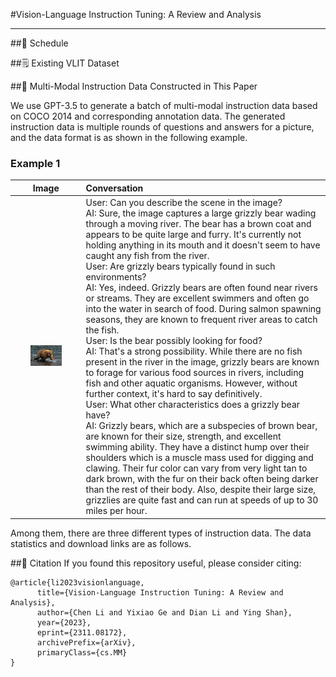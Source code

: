 #Vision-Language Instruction Tuning: A Review and Analysis

---

##📆 Schedule



##🗒️ Existing VLIT Dataset


##📂 Multi-Modal Instruction Data Constructed in This Paper

We use GPT-3.5 to generate a batch of multi-modal instruction data based on COCO 2014 and corresponding annotation data.
The generated instruction data is multiple rounds of questions and answers for a picture, and the data format is as shown in the following example.

### Example 1

| Image | Conversation |
| :---: | :--- |
| <img src="./assert/images/COCO_train2014_000000288586.jpg" width="50%"/> | User: Can you describe the scene in the image?<br>AI: Sure, the image captures a large grizzly bear wading through a moving river. The bear has a brown coat and appears to be quite large and furry. It's currently not holding anything in its mouth and it doesn't seem to have caught any fish from the river.<br>User: Are grizzly bears typically found in such environments?<br>AI: Yes, indeed. Grizzly bears are often found near rivers or streams. They are excellent swimmers and often go into the water in search of food. During salmon spawning seasons, they are known to frequent river areas to catch the fish.<br>User: Is the bear possibly looking for food?<br>AI: That's a strong possibility. While there are no fish present in the river in the image, grizzly bears are known to forage for various food sources in rivers, including fish and other aquatic organisms. However, without further context, it's hard to say definitively.<br>User: What other characteristics does a grizzly bear have?<br>AI: Grizzly bears, which are a subspecies of brown bear, are known for their size, strength, and excellent swimming ability. They have a distinct hump over their shoulders which is a muscle mass used for digging and clawing. Their fur color can vary from very light tan to dark brown, with the fur on their back often being darker than the rest of their body. Also, despite their large size, grizzlies are quite fast and can run at speeds of up to 30 miles per hour. |


Among them, there are three different types of instruction data. The data statistics and download links are as follows.


##📎 Citation
If you found this repository useful, please consider citing:

```
@article{li2023visionlanguage,
      title={Vision-Language Instruction Tuning: A Review and Analysis}, 
      author={Chen Li and Yixiao Ge and Dian Li and Ying Shan},
      year={2023},
      eprint={2311.08172},
      archivePrefix={arXiv},
      primaryClass={cs.MM}
}
```